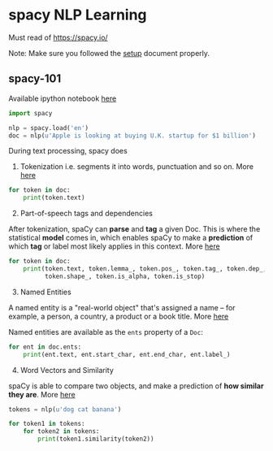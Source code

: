 # spacy NLP Learning

Must read of https://spacy.io/

Note: Make sure you followed the [setup](setup.md) document properly.

## spacy-101

Available ipython notebook [here](spacy-101.ipynb)

```py
import spacy

nlp = spacy.load('en')
doc = nlp(u'Apple is looking at buying U.K. startup for $1 billion')
```

During text processing, spacy does

1. Tokenization i.e. segments it into words, punctuation and so on. More [here](https://spacy.io/usage/spacy-101#annotations-token)

```py
for token in doc:
    print(token.text)
```

2. Part-of-speech tags and dependencies

After tokenization, spaCy can **parse** and **tag** a given Doc. This is where the statistical **model** comes in, which enables spaCy to make a **prediction** of which **tag** or label most likely applies in this context. More [here](https://spacy.io/usage/spacy-101#annotations-pos-deps)

```py
for token in doc:
    print(token.text, token.lemma_, token.pos_, token.tag_, token.dep_,
          token.shape_, token.is_alpha, token.is_stop)
```

3. Named Entities

A named entity is a "real-world object" that's assigned a name – for example, a person, a country, a product or a book title. More [here](https://spacy.io/usage/spacy-101#annotations-ner)

Named entities are available as the `ents` property of a `Doc`:

```py
for ent in doc.ents:
    print(ent.text, ent.start_char, ent.end_char, ent.label_)
```

4. Word Vectors and Similarity

spaCy is able to compare two objects, and make a prediction of **how similar they are**.
More [here](https://spacy.io/usage/spacy-101#vectors-similarity)

```py
tokens = nlp(u'dog cat banana')

for token1 in tokens:
    for token2 in tokens:
        print(token1.similarity(token2))
```